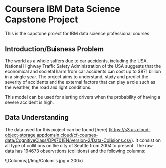 # Coursera IBM Data Science Capstone Project
This is the capstone project for IBM data science professional courses

## Introduction/Buisness Problem

The world as a whole suffers due to car accidents, including the USA. National Highway Traffic Safety Administration of the USA suggests that the economical and societal harm from car accidents can cost up to $871 billion in a single year. The project aims to understand, study and predict the severity of accidents and the external factors that can play a role such as the weather, the road and light conditions. 

This model can be used for alerting drivers when the probability of having a severe accident is high.   


## Data Understanding

The data used for this project can be found [here] (https://s3.us.cloud-object-storage.appdomain.cloud/cf-courses-data/CognitiveClass/DP0701EN/version-2/Data-Collisions.csv). It consist on all type of collitions on the city of Seattle from 2004 to present. The raw data has 194673 observations (collitions) and the following columns: 

![Columns](/Img/Columns.jpg = 200x)







